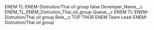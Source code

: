 <?xml version="1.0" encoding="UTF-8"?>
<CustomMetadata xmlns="http://soap.sforce.com/2006/04/metadata" xmlns:xsi="http://www.w3.org/2001/XMLSchema-instance" xmlns:xsd="http://www.w3.org/2001/XMLSchema">
    <label>ENEM TL-ENEM-Distrution/Thai oil group</label>
    <protected>false</protected>
    <values>
        <field>Developer_Name__c</field>
        <value xsi:type="xsd:string">ENEM_TL_ENEM_Distrution_Thai_oil_group</value>
    </values>
    <values>
        <field>Queue__c</field>
        <value xsi:type="xsd:string">ENEM TL-ENEM-Distrution/Thai oil group</value>
    </values>
    <values>
        <field>Role__c</field>
        <value xsi:type="xsd:string">TOP THOR ENEM Team Lead-ENEM-Distrution/Thai oil group</value>
    </values>
</CustomMetadata>
